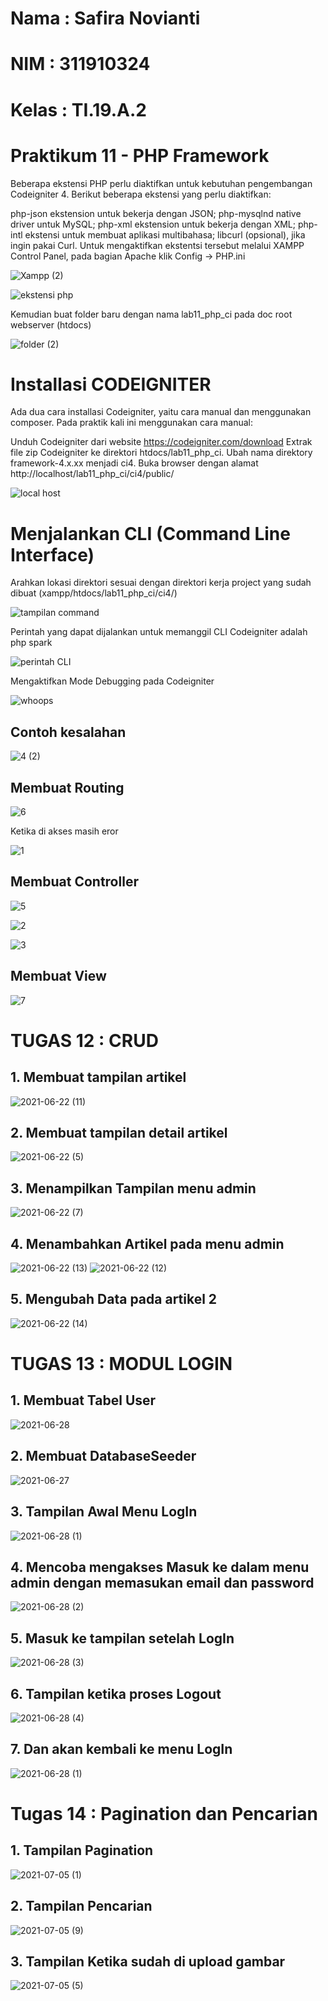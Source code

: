 # Nama : Safira Novianti
# NIM : 311910324
# Kelas : TI.19.A.2
# Praktikum 11 - PHP Framework

Beberapa ekstensi PHP perlu diaktifkan untuk kebutuhan pengembangan Codeigniter 4. Berikut beberapa ekstensi yang perlu diaktifkan:

php-json ekstension untuk bekerja dengan JSON; php-mysqlnd native driver untuk MySQL; php-xml ekstension untuk bekerja dengan XML; php-intl ekstensi untuk membuat aplikasi multibahasa; libcurl (opsional), jika ingin pakai Curl. Untuk mengaktifkan ekstentsi tersebut melalui XAMPP Control Panel, pada bagian Apache klik Config -> PHP.ini

![Xampp (2)](https://user-images.githubusercontent.com/56381081/122051560-ef9f7180-ce0e-11eb-9041-4bda698650fc.png)

![ekstensi php](https://user-images.githubusercontent.com/56381081/122051533-e8786380-ce0e-11eb-8154-52ceb2f560cb.png)

Kemudian buat folder baru dengan nama lab11_php_ci pada doc root webserver (htdocs)

![folder (2)](https://user-images.githubusercontent.com/56381081/122056478-d220d680-ce13-11eb-9e8f-5d8e2513d0f8.png)

# Installasi CODEIGNITER
Ada dua cara installasi Codeigniter, yaitu cara manual dan menggunakan composer. Pada praktik kali ini menggunakan cara manual:

Unduh Codeigniter dari website https://codeigniter.com/download Extrak file zip Codeigniter ke direktori htdocs/lab11_php_ci. Ubah nama direktory framework-4.x.xx menjadi ci4. Buka browser dengan alamat http://localhost/lab11_php_ci/ci4/public/

![local host](https://user-images.githubusercontent.com/56381081/122051540-ea422700-ce0e-11eb-97bc-d8bd52833e2f.png)

# Menjalankan CLI (Command Line Interface)
Arahkan lokasi direktori sesuai dengan direktori kerja project yang sudah dibuat (xampp/htdocs/lab11_php_ci/ci4/)

![tampilan command](https://user-images.githubusercontent.com/56381081/122051544-eca48100-ce0e-11eb-890b-324e92e43a04.png)

Perintah yang dapat dijalankan untuk memanggil CLI Codeigniter adalah php spark

![perintah CLI](https://user-images.githubusercontent.com/56381081/122051541-eadabd80-ce0e-11eb-84c8-fdfaea8ade7d.png)

Mengaktifkan Mode Debugging pada Codeigniter

![whoops](https://user-images.githubusercontent.com/56381081/122051551-edd5ae00-ce0e-11eb-8bc8-94a98b439ac8.png)

## Contoh kesalahan

![4 (2)](https://user-images.githubusercontent.com/56381081/122946547-a79ac480-d3a3-11eb-8352-e2a5273d3245.png)

## Membuat Routing

![6](https://user-images.githubusercontent.com/56381081/122946552-a9648800-d3a3-11eb-8912-0cc72ac22db9.jpg)

Ketika di akses masih eror

![1](https://user-images.githubusercontent.com/56381081/122946559-a9fd1e80-d3a3-11eb-99f7-88a9576a16fa.jpg)

## Membuat Controller

![5](https://user-images.githubusercontent.com/56381081/122946550-a8cbf180-d3a3-11eb-9e6f-2e573549e380.jpg)

![2](https://user-images.githubusercontent.com/56381081/122946564-ab2e4b80-d3a3-11eb-9fbe-b278adb48e06.jpg)

![3](https://user-images.githubusercontent.com/56381081/122946537-a5d10100-d3a3-11eb-8037-847ffd236688.jpg)

## Membuat View

![7](https://user-images.githubusercontent.com/56381081/122948117-dd8c7880-d3a4-11eb-9251-ae7fc02701da.jpg)

# TUGAS 12 : CRUD

## 1. Membuat tampilan artikel
![2021-06-22 (11)](https://user-images.githubusercontent.com/81462436/122957733-6c50c380-d3ac-11eb-93a8-724f1b15397a.png)

## 2. Membuat tampilan detail artikel
![2021-06-22 (5)](https://user-images.githubusercontent.com/81462436/122956306-162f5080-d3ab-11eb-8331-dcf5a37d119c.png)

## 3. Menampilkan Tampilan menu admin
![2021-06-22 (7)](https://user-images.githubusercontent.com/81462436/122956311-17607d80-d3ab-11eb-99be-6627e00ad3e4.png)

## 4. Menambahkan Artikel pada menu admin
![2021-06-22 (13)](https://user-images.githubusercontent.com/81462436/122960742-ecc3f400-d3ad-11eb-98b5-ec07d3674f9e.png)
![2021-06-22 (12)](https://user-images.githubusercontent.com/81462436/122960498-aa021c00-d3ad-11eb-94e9-3cbe13d77c1b.png)

## 5. Mengubah Data pada artikel 2
![2021-06-22 (14)](https://user-images.githubusercontent.com/81462436/122961481-a327d900-d3ae-11eb-92d1-57fa5c332463.png)

# TUGAS 13 : MODUL LOGIN

## 1. Membuat Tabel User
![2021-06-28](https://user-images.githubusercontent.com/81462436/123661465-c0e9b800-d85e-11eb-8597-d0e43f2ea6a7.png)
## 2. Membuat DatabaseSeeder 
![2021-06-27](https://user-images.githubusercontent.com/81462436/123661443-bd563100-d85e-11eb-8fb3-4356539fbf66.png)
## 3. Tampilan Awal Menu LogIn
![2021-06-28 (1)](https://user-images.githubusercontent.com/81462436/123661447-be875e00-d85e-11eb-9d64-2fb68f0ce7f6.png)
## 4. Mencoba mengakses Masuk ke dalam menu admin dengan memasukan email dan password
![2021-06-28 (2)](https://user-images.githubusercontent.com/81462436/123661455-bf1ff480-d85e-11eb-8dd1-ae014c61304a.png)
## 5. Masuk ke tampilan setelah LogIn
![2021-06-28 (3)](https://user-images.githubusercontent.com/81462436/123661457-bfb88b00-d85e-11eb-9656-45e3560d05b3.png)
## 6. Tampilan ketika proses Logout
![2021-06-28 (4)](https://user-images.githubusercontent.com/81462436/123661460-c0512180-d85e-11eb-9a7a-c6e30277b802.png)
## 7. Dan akan kembali ke menu LogIn
![2021-06-28 (1)](https://user-images.githubusercontent.com/81462436/123661447-be875e00-d85e-11eb-9d64-2fb68f0ce7f6.png)

# Tugas 14 : Pagination dan Pencarian

## 1. Tampilan Pagination
![2021-07-05 (1)](https://user-images.githubusercontent.com/81462436/124498309-53053980-dde6-11eb-963e-0d6e915922b9.png)
## 2. Tampilan Pencarian
![2021-07-05 (9)](https://user-images.githubusercontent.com/81462436/124500210-8eedce00-dde9-11eb-861e-734f68f154c9.png)
## 3. Tampilan Ketika sudah di upload gambar
![2021-07-05 (5)](https://user-images.githubusercontent.com/81462436/124498331-5ac4de00-dde6-11eb-8e65-8f82cb548596.png)
